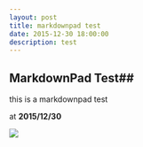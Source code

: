 ```yaml
---
layout: post
title: markdownpad test
date: 2015-12-30 18:00:00
description: test
---
```


## MarkdownPad Test##

this is a markdownpad test 

at **2015/12/30**

![](http://pic.yupoo.com/donkey/BkLHHJ8F/medish.jpg)